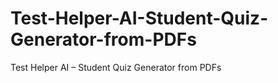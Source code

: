 # Test-Helper-AI-Student-Quiz-Generator-from-PDFs
Test Helper AI – Student Quiz Generator from PDFs
